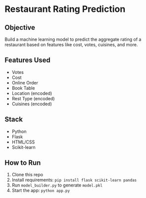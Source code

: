 # Restaurant Rating Prediction

## Objective
Build a machine learning model to predict the aggregate rating of a restaurant based on features like cost, votes, cuisines, and more.

## Features Used
- Votes
- Cost
- Online Order
- Book Table
- Location (encoded)
- Rest Type (encoded)
- Cuisines (encoded)

## Stack
- Python
- Flask
- HTML/CSS
- Scikit-learn

## How to Run
1. Clone this repo
2. Install requirements: `pip install flask scikit-learn pandas`
3. Run `model_builder.py` to generate `model.pkl`
4. Start the app: `python app.py`
